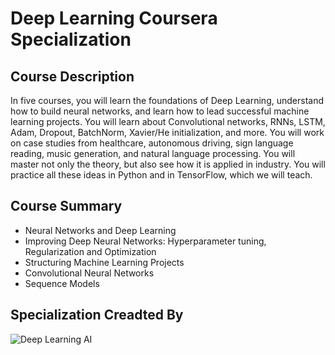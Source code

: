 # Deep Learning Coursera Specialization

## Course Description

In five courses, you will learn the foundations of Deep Learning, understand how to build neural networks, and learn how to lead successful machine learning projects. You will learn about Convolutional networks, RNNs, LSTM, Adam, Dropout, BatchNorm, Xavier/He initialization, and more. You will work on case studies from healthcare, autonomous driving, sign language reading, music generation, and natural language processing. You will master not only the theory, but also see how it is applied in industry. You will practice all these ideas in Python and in TensorFlow, which we will teach.

## Course Summary
 * Neural Networks and Deep Learning
 * Improving Deep Neural Networks: Hyperparameter tuning, Regularization and Optimization
 * Structuring Machine Learning Projects
 * Convolutional Neural Networks
 * Sequence Models
 
 ## Specialization Creadted By
 
 ![Deep Learning AI](https://user-images.githubusercontent.com/63115543/95002479-2e034200-059a-11eb-9f75-24238e668228.png)
 
 

